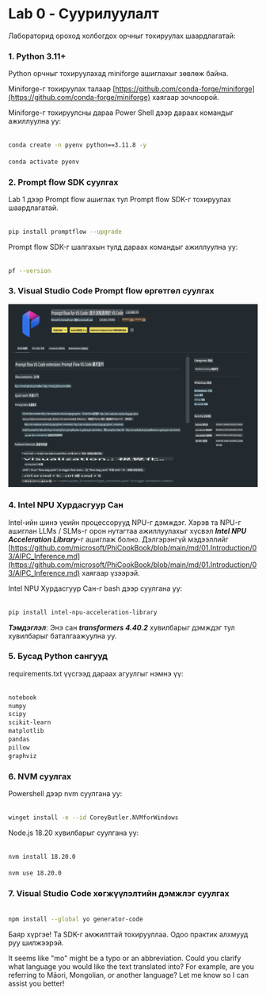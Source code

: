 # **Lab 0 - Суурилуулалт**

Лабораторид ороход холбогдох орчныг тохируулах шаардлагатай:


### **1. Python 3.11+**

Python орчныг тохируулахад miniforge ашиглахыг зөвлөж байна.

Miniforge-г тохируулах талаар [https://github.com/conda-forge/miniforge](https://github.com/conda-forge/miniforge) хаягаар зочлоорой.

Miniforge-г тохируулсны дараа Power Shell дээр дараах командыг ажиллуулна уу:

```bash

conda create -n pyenv python==3.11.8 -y

conda activate pyenv

```


### **2. Prompt flow SDK суулгах**

Lab 1 дээр Prompt flow ашиглах тул Prompt flow SDK-г тохируулах шаардлагатай.

```bash

pip install promptflow --upgrade

```

Prompt flow SDK-г шалгахын тулд дараах командыг ажиллуулна уу:

```bash

pf --version

```


### **3. Visual Studio Code Prompt flow өргөтгөл суулгах**

![pf](../../../../../../../../../translated_images/pf_ext.fa065f22e1ee3e67157662d8be5241f346ddd83744045e3406d92b570e8d8b36.mo.png)


### **4. Intel NPU Хурдасгуур Сан**

Intel-ийн шинэ үеийн процессорууд NPU-г дэмждэг. Хэрэв та NPU-г ашиглан LLMs / SLMs-г орон нутагтаа ажиллуулахыг хүсвэл ***Intel NPU Acceleration Library***-г ашиглаж болно. Дэлгэрэнгүй мэдээллийг [https://github.com/microsoft/PhiCookBook/blob/main/md/01.Introduction/03/AIPC_Inference.md](https://github.com/microsoft/PhiCookBook/blob/main/md/01.Introduction/03/AIPC_Inference.md) хаягаар үзээрэй.

Intel NPU Хурдасгуур Сан-г bash дээр суулгана уу:

```bash

pip install intel-npu-acceleration-library

```

***Тэмдэглэл***: Энэ сан ***transformers 4.40.2*** хувилбарыг дэмждэг тул хувилбарыг баталгаажуулна уу.


### **5. Бусад Python сангууд**

requirements.txt үүсгээд дараах агуулгыг нэмнэ үү:

```txt

notebook
numpy 
scipy 
scikit-learn 
matplotlib 
pandas 
pillow 
graphviz

```


### **6. NVM суулгах**

Powershell дээр nvm суулгана уу:

```bash

winget install -e --id CoreyButler.NVMforWindows

```

Node.js 18.20 хувилбарыг суулгана уу:

```bash

nvm install 18.20.0

nvm use 18.20.0

```


### **7. Visual Studio Code хөгжүүлэлтийн дэмжлэг суулгах**

```bash

npm install --global yo generator-code

```

Баяр хүргэе! Та SDK-г амжилттай тохирууллаа. Одоо практик алхмууд руу шилжээрэй.

It seems like "mo" might be a typo or an abbreviation. Could you clarify what language you would like the text translated into? For example, are you referring to Māori, Mongolian, or another language? Let me know so I can assist you better!